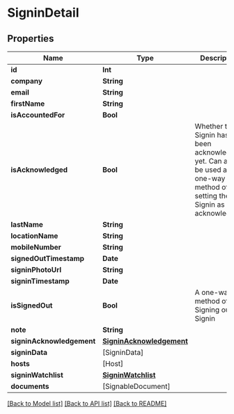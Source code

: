 # SigninDetail

## Properties
Name | Type | Description | Notes
------------ | ------------- | ------------- | -------------
**id** | **Int** |  | 
**company** | **String** |  | [optional] 
**email** | **String** |  | [optional] 
**firstName** | **String** |  | [optional] 
**isAccountedFor** | **Bool** |  | [optional] 
**isAcknowledged** | **Bool** | Whether this Signin has been acknowledged yet. Can also be used as a one-way method of setting the Signin as acknowledged. | [optional] 
**lastName** | **String** |  | [optional] 
**locationName** | **String** |  | [optional] 
**mobileNumber** | **String** |  | [optional] 
**signedOutTimestamp** | **Date** |  | [optional] 
**signinPhotoUrl** | **String** |  | [optional] 
**signinTimestamp** | **Date** |  | [optional] 
**isSignedOut** | **Bool** | A one-way method of Signing out a Signin | [optional] 
**note** | **String** |  | [optional] 
**signinAcknowledgement** | [**SigninAcknowledgement**](SigninAcknowledgement.md) |  | [optional] 
**signinData** | [SigninData] |  | [optional] 
**hosts** | [Host] |  | [optional] 
**signinWatchlist** | [**SigninWatchlist**](SigninWatchlist.md) |  | [optional] 
**documents** | [SignableDocument] |  | [optional] 

[[Back to Model list]](../README.md#documentation-for-models) [[Back to API list]](../README.md#documentation-for-api-endpoints) [[Back to README]](../README.md)


